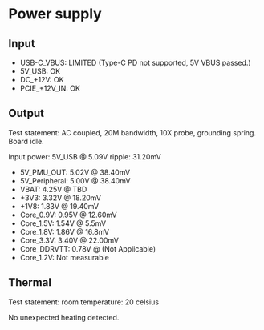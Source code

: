 # Power supply
## Input 
- USB-C_VBUS: LIMITED (Type-C PD not supported, 5V VBUS passed.)
- 5V_USB: OK
- DC_+12V: OK
- PCIE_+12V_IN: OK

## Output
Test statement: AC coupled, 20M bandwidth, 10X probe, grounding spring. Board idle.


Input power: 5V_USB @ 5.09V ripple: 31.20mV


- 5V_PMU_OUT: 5.02V @ 38.40mV
- 5V_Peripheral: 5.00V @ 38.40mV
- VBAT: 4.25V @ TBD
- +3V3: 3.32V @ 18.20mV
- +1V8: 1.83V @ 19.40mV
- Core_0.9V: 0.95V @ 12.60mV
- Core_1.5V: 1.54V @ 5.5mV
- Core_1.8V: 1.86V @ 16.8mV
- Core_3.3V: 3.40V @ 22.00mV
- Core_DDRVTT: 0.78V @ (Not Applicable)
- Core_1.2V: Not measurable

## Thermal
Test statement: room temperature: 20 celsius

No unexpected heating detected.
